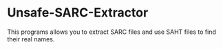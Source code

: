 # Unsafe-SARC-Extractor
This programs allows you to extract SARC files and use SAHT files to find their real names.

